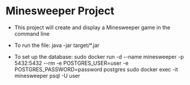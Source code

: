# Minesweeper Project
- This project will create and display a Minesweeper game in the command line

- To run the file:
    java -jar target/*.jar

- To set up the database:
    sudo docker run -d --name minesweeper -p 5432:5432 --rm -e POSTGRES_USER=user -e POSTGRES_PASSWORD=password postgres
    sudo docker exec -it minesweeper psql -U user